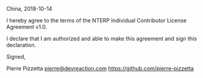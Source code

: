 China, 2018-10-14

I hereby agree to the terms of the NTERP Individual Contributor License
Agreement v1.0.

I declare that I am authorized and able to make this agreement and sign this
declaration.

Signed,

Pierre Pizzetta pierre@devreaction.com https://github.com/pierre-pizzetta
